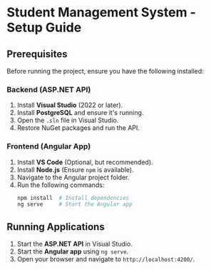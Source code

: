 # Student Management System - Setup Guide

## Prerequisites
Before running the project, ensure you have the following installed:

### Backend (ASP.NET API)
1. Install **Visual Studio** (2022 or later).
2. Install **PostgreSQL** and ensure it's running.
3. Open the `.sln` file in Visual Studio.
4. Restore NuGet packages and run the API.

### Frontend (Angular App)
1. Install **VS Code** (Optional, but recommended).
2. Install **Node.js** (Ensure `npm` is available).
3. Navigate to the Angular project folder.
4. Run the following commands:
   ```sh
   npm install  # Install dependencies
   ng serve     # Start the Angular app

## Running Applications

1. Start the **ASP.NET API** in Visual Studio.
2. Start the **Angular app** using `ng serve`.
3. Open your browser and navigate to `http://localhost:4200/`.

